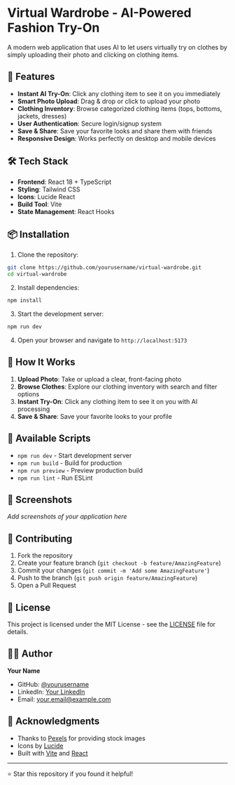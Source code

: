 # Virtual Wardrobe - AI-Powered Fashion Try-On

A modern web application that uses AI to let users virtually try on clothes by simply uploading their photo and clicking on clothing items.

## 🚀 Features

- **Instant AI Try-On**: Click any clothing item to see it on you immediately
- **Smart Photo Upload**: Drag & drop or click to upload your photo
- **Clothing Inventory**: Browse categorized clothing items (tops, bottoms, jackets, dresses)
- **User Authentication**: Secure login/signup system
- **Save & Share**: Save your favorite looks and share them with friends
- **Responsive Design**: Works perfectly on desktop and mobile devices

## 🛠️ Tech Stack

- **Frontend**: React 18 + TypeScript
- **Styling**: Tailwind CSS
- **Icons**: Lucide React
- **Build Tool**: Vite
- **State Management**: React Hooks

## 📦 Installation

1. Clone the repository:
```bash
git clone https://github.com/yourusername/virtual-wardrobe.git
cd virtual-wardrobe
```

2. Install dependencies:
```bash
npm install
```

3. Start the development server:
```bash
npm run dev
```

4. Open your browser and navigate to `http://localhost:5173`

## 🎯 How It Works

1. **Upload Photo**: Take or upload a clear, front-facing photo
2. **Browse Clothes**: Explore our clothing inventory with search and filter options
3. **Instant Try-On**: Click any clothing item to see it on you with AI processing
4. **Save & Share**: Save your favorite looks to your profile

## 🔧 Available Scripts

- `npm run dev` - Start development server
- `npm run build` - Build for production
- `npm run preview` - Preview production build
- `npm run lint` - Run ESLint

## 📱 Screenshots

*Add screenshots of your application here*

## 🤝 Contributing

1. Fork the repository
2. Create your feature branch (`git checkout -b feature/AmazingFeature`)
3. Commit your changes (`git commit -m 'Add some AmazingFeature'`)
4. Push to the branch (`git push origin feature/AmazingFeature`)
5. Open a Pull Request

## 📄 License

This project is licensed under the MIT License - see the [LICENSE](LICENSE) file for details.

## 👨‍💻 Author

**Your Name**
- GitHub: [@yourusername](https://github.com/yourusername)
- LinkedIn: [Your LinkedIn](https://linkedin.com/in/yourprofile)
- Email: your.email@example.com

## 🙏 Acknowledgments

- Thanks to [Pexels](https://pexels.com) for providing stock images
- Icons by [Lucide](https://lucide.dev)
- Built with [Vite](https://vitejs.dev) and [React](https://reactjs.org)

---

⭐ Star this repository if you found it helpful!